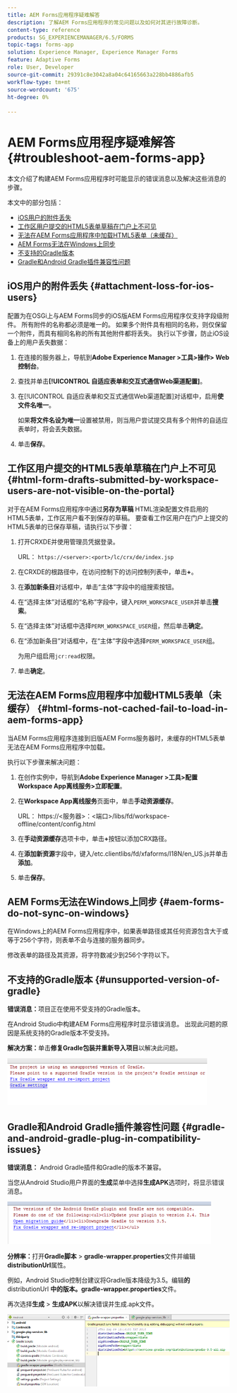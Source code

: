 ```yaml
---
title: AEM Forms应用程序疑难解答
description: 了解AEM Forms应用程序的常见问题以及如何对其进行故障诊断。
content-type: reference
products: SG_EXPERIENCEMANAGER/6.5/FORMS
topic-tags: forms-app
solution: Experience Manager, Experience Manager Forms
feature: Adaptive Forms
role: User, Developer
source-git-commit: 29391c8e3042a8a04c64165663a228bb4886afb5
workflow-type: tm+mt
source-wordcount: '675'
ht-degree: 0%

---
```


# AEM Forms应用程序疑难解答 {#troubleshoot-aem-forms-app}

本文介绍了构建AEM Forms应用程序时可能显示的错误消息以及解决这些消息的步骤。

本文中的部分包括：

* [iOS用户的附件丢失](/help/forms/using/issues-aem-forms-app.md#attachment-loss-for-ios-users)
* [工作区用户提交的HTML5表单草稿在门户上不可见](/help/forms/using/issues-aem-forms-app.md#html-form-drafts-submitted-by-workspace-users-are-not-visible-on-the-portal)
* [无法在AEM Forms应用程序中加载HTML5表单（未缓存）](/help/forms/using/issues-aem-forms-app.md#html-forms-not-cached-fail-to-load-in-aem-forms-app)
* [AEM Forms无法在Windows上同步](/help/forms/using/issues-aem-forms-app.md#aem-forms-do-not-sync-on-windows)
* [不支持的Gradle版本](/help/forms/using/issues-aem-forms-app.md#unsupported-version-of-gradle)
* [Gradle和Android Gradle插件兼容性问题](/help/forms/using/issues-aem-forms-app.md#gradle-and-android-gradle-plug-in-compatibility-issues)

## iOS用户的附件丢失 {#attachment-loss-for-ios-users}

配置为在OSGi上与AEM Forms同步的iOS版AEM Forms应用程序仅支持字段级附件。 所有附件的名称都必须是唯一的。 如果多个附件具有相同的名称，则仅保留一个附件，而具有相同名称的所有其他附件都将丢失。 执行以下步骤，防止iOS设备上的用户丢失数据：

1. 在连接的服务器上，导航到&#x200B;**Adobe Experience Manager >工具>操作> Web控制台**。
1. 查找并单击&#x200B;**[!UICONTROL 自适应表单和交互式通信Web渠道配置]**。
1. 在[!UICONTROL 自适应表单和交互式通信Web渠道配置]对话框中，启用&#x200B;**使文件名唯一**。

   如果&#x200B;**将文件名设为唯一**&#x200B;设置被禁用，则当用户尝试提交具有多个附件的自适应表单时，将会丢失数据。

1. 单击&#x200B;**保存**。

## 工作区用户提交的HTML5表单草稿在门户上不可见 {#html-form-drafts-submitted-by-workspace-users-are-not-visible-on-the-portal}

对于在AEM Forms应用程序中通过&#x200B;**另存为草稿** HTML渲染配置文件启用的HTML5表单，工作区用户看不到保存的草稿。 要查看工作区用户在门户上提交的HTML5表单的已保存草稿，请执行以下步骤：

1. 打开CRXDE并使用管理员凭据登录。

   URL： `https://<server>:<port>/lc/crx/de/index.jsp`

1. 在CRXDE的根路径中，在访问控制下的访问控制列表中，单击&#x200B;**+**。
1. 在&#x200B;**添加新条目**&#x200B;对话框中，单击“主体”字段中的组搜索按钮。
1. 在“选择主体”对话框的“名称”字段中，键入`PERM_WORKSPACE_USER`并单击&#x200B;**搜索**。
1. 在“选择主体”对话框中选择`PERM_WORKSPACE_USER`组，然后单击&#x200B;**确定**。
1. 在“添加新条目”对话框中，在“主体”字段中选择`PERM_WORKSPACE_USER`组。

   为用户组启用`jcr:read`权限。

1. 单击&#x200B;**确定**。

## 无法在AEM Forms应用程序中加载HTML5表单（未缓存） {#html-forms-not-cached-fail-to-load-in-aem-forms-app}

当AEM Forms应用程序连接到旧版AEM Forms服务器时，未缓存的HTML5表单无法在AEM Forms应用程序中加载。

执行以下步骤来解决问题：

1. 在创作实例中，导航到&#x200B;**Adobe Experience Manager >工具>配置Workspace App离线服务>立即配置**。
1. 在&#x200B;**Workspace App离线服务**&#x200B;页面中，单击&#x200B;**手动资源缓存**。

   URL： https://&lt;服务器>：&lt;端口>/libs/fd/workspace-offline/content/config.html

1. 在&#x200B;**手动资源缓存**&#x200B;选项卡中，单击&#x200B;**+**&#x200B;按钮以添加CRX路径。
1. 在&#x200B;**添加新资源**&#x200B;字段中，键入/etc.clientlibs/fd/xfaforms/I18N/en_US.js并单击&#x200B;**添加**。
1. 单击&#x200B;**保存**。

## AEM Forms无法在Windows上同步 {#aem-forms-do-not-sync-on-windows}

在Windows上的AEM Forms应用程序中，如果表单路径或其任何资源包含大于或等于256个字符，则表单不会与连接的服务器同步。

修改表单的路径及其资源，将字符数减少到256个字符以下。

## 不支持的Gradle版本 {#unsupported-version-of-gradle}

**错误消息：**&#x200B;项目正在使用不受支持的Gradle版本。

在Android Studio中构建AEM Forms应用程序时显示错误消息。 出现此问题的原因是系统支持的Gradle版本不受支持。

**解决方案：**&#x200B;单击&#x200B;**修复Gradle包装并重新导入项目**&#x200B;以解决此问题。

![gradle_unsupported_version](assets/gradle_unsupported_version.png)

## Gradle和Android Gradle插件兼容性问题 {#gradle-and-android-gradle-plug-in-compatibility-issues}

**错误消息：** Android Gradle插件和Gradle的版本不兼容。

当您从Android Studio用户界面的&#x200B;**生成**&#x200B;菜单中选择&#x200B;**生成APK**&#x200B;选项时，将显示错误消息。

![gradle_plugin_compatibility](assets/gradle_plugin_compatibility.png)

**分辨率：**&#x200B;打开&#x200B;**Gradle脚本** > **gradle-wrapper.properties**&#x200B;文件并编辑&#x200B;**distributionUrl**&#x200B;属性。

例如，Android Studio控制台建议将Gradle版本降级为3.5。编辑&#x200B;**的** distributionUrl **中的版本。gradle-wrapper.properties**&#x200B;文件。

再次选择&#x200B;**生成** > **生成APK**&#x200B;以解决错误并生成.apk文件。

![gradle_wrapper_properties](assets/gradle_wrapper_properties.png)
